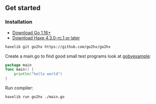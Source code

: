 ## Get started


### Installation
* [Download Go 1.16+](https://golang.org/dl/)
* [Download Haxe 4.3.0-rc.1 or later](https://build.haxe.org/builds/haxe/)

```sh
haxelib git go2hx https://github.com/go2hx/go2hx
```
Create a main.go to find good small test programs look at [gobyexample](https://gobyexample.com/):
```go
package main
func main() {
    println("hello world")
}
```
Run compiler:
```sh
haxelib run go2hx ./main.go
```